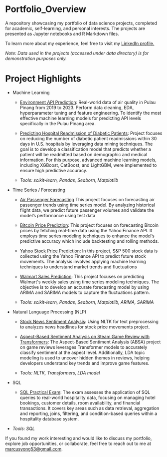 # Portfolio_Overview
A repository showcasing my portfolio of data science projects, completed for academic, self-learning, and personal interests. The projects are presented as Jupyter notebooks and R Markdown files.

To learn more about my experience, feel free to visit my [LinkedIn profile.](https://www.linkedin.com/in/ytk99/)

_Note: Data used in the projects (accessed under data directory) is for demonstration purposes only._

# Project Highlights
- Machine Learning
  - [Environment API Prediction](https://github.com/Marcus53-yong/data_science_portfolio/blob/main/Environment_API_Prediction/Environment_API_Prediction_Pulau_Pinang.ipynb): Real-world data of air quality in Pulau Pinang from 2019 to 2023. Perform data cleaning, EDA, hyperparameter tuning and feature engineering. To identify the most effective machine learning models for predicting API levels specifically in the Pulau Pinang area.
  - [Predicting Hospital Readmission of Diabetic Patients](https://github.com/Marcus53-yong/data_science_portfolio/blob/main/Predicting%20Hospital%20Readmission%20of%20Diabetic%20Patients/Prediction%20of%20readmission%20on%20diabetic%20patients.ipynb): Project focuses on reducing the number of diabetic patient readmissions within 30 days in U.S. hospitals by leveraging data mining techniques. The goal is to develop a classification model that predicts whether a patient will be readmitted based on demographic and medical information. For this purpose, advanced machine learning models, including XGBoost, CatBoost, and LightGBM, were implemented to ensure high predictive accuracy.

  - _Tools: scikit-learn, Pandas, Seaborn, Matplotlib_

- Time Series / Forecasting
  - [Air Passenger Forecasting](https://github.com/Marcus53-yong/data_science_portfolio/blob/main/Environment_API_Prediction/Environment_API_Prediction_Pulau_Pinang.ipynb) This project focuses on forecasting air passenger trends using time series model. By analyzing historical flight data, we predict future passenger volumes and validate the model’s performance using test data
  - [Bitcoin Price Prediction](https://github.com/Marcus53-yong/data_science_portfolio/blob/main/Finance%20Time%20Series%20Prediction/1_Time-series%20prediction%20-%20Bitcoin.ipynb): This project focuses on forecasting Bitcoin prices by fetching real-time data using the Yahoo Finance API. It employs time series modeling techniques to enhance the model’s predictive accuracy which include backtesting and rolling methods.
  - [Yahoo Stock Price Prediction](https://github.com/Marcus53-yong/data_science_portfolio/blob/main/Finance%20Time%20Series%20Prediction/2_Time-series%20prediction%20-%20Yahoo%20Stock%20price.ipynb): In this project, S&P 500 stock data is collected using the Yahoo Finance API to predict future stock movements. The analysis involves applying machine learning techniques to understand market trends and fluctuations
  
  - [Walmart Sales Prediction](): This project focuses on predicting Walmart's weekly sales using time series modeling techniques. The objective is to develop an accurate forecasting model by using ARIMA and SARIMA models to capture the fluctuations pattern.
    
  - _Tools: scikit-learn, Pandas, Seaborn, Matplotlib, ARIMA, SARIMA_
 
- Natural Language Processing (NLP) 
  - [Stock News Sentiment Analysis](https://github.com/Marcus53-yong/data_science_portfolio/blob/main/Finance%20Time%20Series%20Prediction/3_Stock%20News%20-%20Sentiment%20Analysis.ipynb): Using NLTK for text preprocessing to analyzes news headlines for stock price movements project.
  - [Aspect-Based Sentiment Analysis on Steam Game Review with Transformers](https://colab.research.google.com/drive/1_wqlRSm7-JVUiOpmRGel4DjHf-iI204M?usp=sharing): The Aspect-Based Sentiment Analysis (ABSA) project on game reviews leverages Transformer models to accurately classify sentiment at the aspect level. Additionally, LDA topic modeling is used to uncover hidden themes in reviews, helping developers understand key trends and improve game features.
 
  - _Tools: NLTK, Transformers, LDA model_

- SQL
  - [SQL Practical Exam](https://github.com/Marcus53-yong/data_science_portfolio/blob/main/SQL/SQL_Associate_Cert_2025.pdf): The exam assesses the application of SQL queries to real-world hospitality data, focusing on managing hotel bookings, customer details, room availability, and financial transactions. It covers key areas such as data retrieval, aggregation and reporting, joins, filtering, and condition-based queries within a hospitality database system.  

- _Tools: SQL_

If you found my work interesting and would like to discuss my portfolio, explore job opportunities, or collaborate, feel free to reach out to me at [marcusyong53@gmail.com](marcusyong53@gmail.com).
